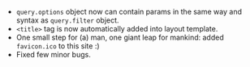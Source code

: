- `query.options` object now can contain params in the same way and syntax as `query.filter` object.
- `<title>` tag is now automatically added into layout template.
- One small step for (a) man, one giant leap for mankind: added `favicon.ico` to this site :)
- Fixed few minor bugs.
